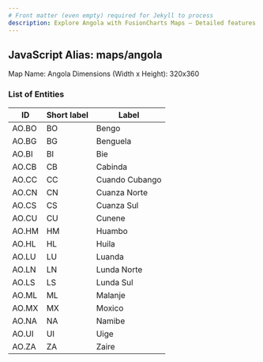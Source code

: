 ```yaml
---
# Front matter (even empty) required for Jekyll to process
description: Explore Angola with FusionCharts Maps – Detailed features for seamless integration. Try now & enhance your data visualization today! 
---
```


## JavaScript Alias: maps/angola

Map Name: Angola
Dimensions (Width x Height): 320x360

### List of Entities

| ID    | Short label | Label          |
| ----- | ----------- | -------------- |
| AO.BO | BO          | Bengo          |
| AO.BG | BG          | Benguela       |
| AO.BI | BI          | Bie            |
| AO.CB | CB          | Cabinda        |
| AO.CC | CC          | Cuando Cubango |
| AO.CN | CN          | Cuanza Norte   |
| AO.CS | CS          | Cuanza Sul     |
| AO.CU | CU          | Cunene         |
| AO.HM | HM          | Huambo         |
| AO.HL | HL          | Huila          |
| AO.LU | LU          | Luanda         |
| AO.LN | LN          | Lunda Norte    |
| AO.LS | LS          | Lunda Sul      |
| AO.ML | ML          | Malanje        |
| AO.MX | MX          | Moxico         |
| AO.NA | NA          | Namibe         |
| AO.UI | UI          | Uige           |
| AO.ZA | ZA          | Zaire          |
